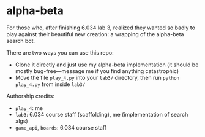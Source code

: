 # alpha-beta
For those who, after finishing 6.034 lab 3, realized they wanted so badly to play against their beautiful new creation: a wrapping of the alpha-beta search bot.



There are two ways you can use this repo:
- Clone it directly and just use my alpha-beta implementation (it should be mostly bug-free—message me if you find anything catastrophic)
- Move the file `play_4.py` into your `lab3/` directory, then run `python play_4.py` from inside `lab3/`


Authorship credits:
- `play_4`: me
- `lab3`: 6.034 course staff (scaffolding), me (implementation of search algs)
- `game_api`, `boards`: 6.034 course staff
